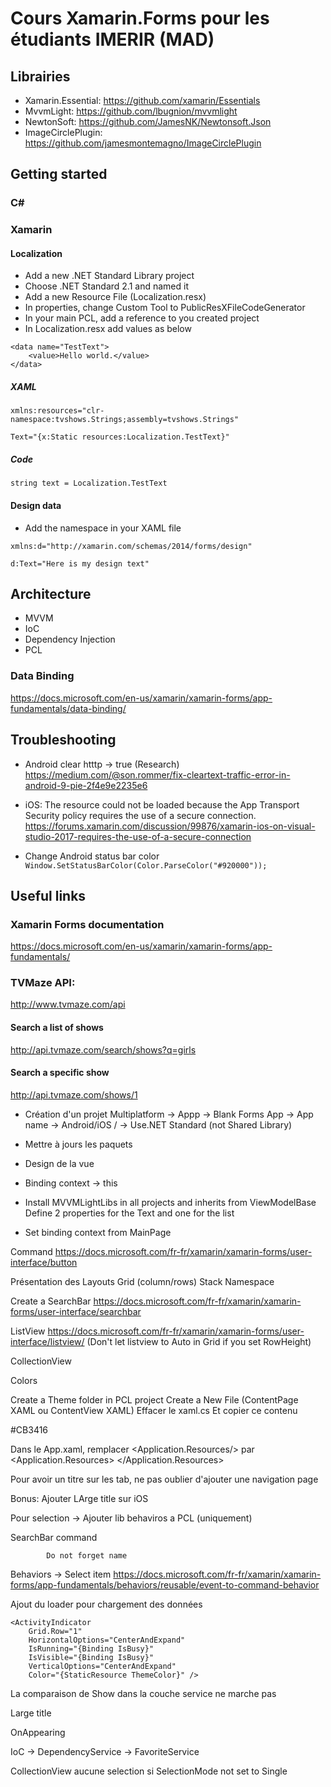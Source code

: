 # Cours Xamarin.Forms pour les étudiants IMERIR (MAD)

## Librairies
- Xamarin.Essential: https://github.com/xamarin/Essentials
- MvvmLight: https://github.com/lbugnion/mvvmlight
- NewtonSoft: https://github.com/JamesNK/Newtonsoft.Json
- ImageCirclePlugin: https://github.com/jamesmontemagno/ImageCirclePlugin

## Getting started
### C#

### Xamarin
#### Localization
- Add a new .NET Standard Library project
- Choose .NET Standard 2.1 and named it
- Add a new Resource File (Localization.resx)
- In properties, change Custom Tool to PublicResXFileCodeGenerator
- In your main PCL, add a reference to you created project
- In Localization.resx add values as below
```
<data name="TestText">
	<value>Hello world.</value>
</data>
````
##### XAML
```
xmlns:resources="clr-namespace:tvshows.Strings;assembly=tvshows.Strings"

Text="{x:Static resources:Localization.TestText}"
```
##### Code
```
string text = Localization.TestText
```

#### Design data
- Add the namespace in your XAML file
```
xmlns:d="http://xamarin.com/schemas/2014/forms/design"

d:Text="Here is my design text"
```
## Architecture
- MVVM
- IoC
- Dependency Injection
- PCL
### Data Binding
https://docs.microsoft.com/en-us/xamarin/xamarin-forms/app-fundamentals/data-binding/

## Troubleshooting
- Android clear htttp -> true (Research)
https://medium.com/@son.rommer/fix-cleartext-traffic-error-in-android-9-pie-2f4e9e2235e6

- iOS: The resource could not be loaded because the App Transport Security policy requires the use of a secure connection.
https://forums.xamarin.com/discussion/99876/xamarin-ios-on-visual-studio-2017-requires-the-use-of-a-secure-connection

- Change Android status bar color
`Window.SetStatusBarColor(Color.ParseColor("#920000"));`

## Useful links
### Xamarin Forms documentation
https://docs.microsoft.com/en-us/xamarin/xamarin-forms/app-fundamentals/
### TVMaze API: 
http://www.tvmaze.com/api
#### Search a list of shows
http://api.tvmaze.com/search/shows?q=girls
#### Search a specific show
http://api.tvmaze.com/shows/1


- Création d'un projet Multiplatform -> Appp -> Blank Forms App -> App name -> Android/iOS / -> Use.NET Standard (not Shared Library)
- Mettre à jours les paquets
- Design de la vue 
- Binding context -> this


- Install MVVMLightLibs in all projects and inherits from ViewModelBase
Define 2 properties for the Text and one for the list
- Set binding context from MainPage

Command 
https://docs.microsoft.com/fr-fr/xamarin/xamarin-forms/user-interface/button

Présentation des Layouts
Grid (column/rows)
Stack
Namespace

Create a SearchBar
https://docs.microsoft.com/fr-fr/xamarin/xamarin-forms/user-interface/searchbar

ListView
https://docs.microsoft.com/fr-fr/xamarin/xamarin-forms/user-interface/listview/
(Don't let listview to Auto in Grid if you set RowHeight)

CollectionView




Colors

Create a Theme folder in PCL project
Create a New File (ContentPage XAML ou ContentView XAML)
Effacer le xaml.cs
Et copier ce contenu

<?xml version="1.0" encoding="UTF-8"?>
<ResourceDictionary 
    xmlns="http://xamarin.com/schemas/2014/forms"
    xmlns:x="http://schemas.microsoft.com/winfx/2009/xaml">
    <Color x:Key="RovaniemoveColor">#CB3416</Color>
</ResourceDictionary>


Dans le App.xaml, remplacer <Application.Resources/> par 
<Application.Resources>
        <ResourceDictionary Source="Themes/Colors.xaml" />
    </Application.Resources>



Pour avoir un titre sur les tab, ne pas oublier d'ajouter une navigation page

Bonus: Ajouter LArge title sur iOS


Pour selection -> Ajouter lib behaviros a PCL (uniquement)


SearchBar command 
<SearchBar
            x:Name="searchBar"
            Placeholder="Rechercher..."
            SearchCommand="{Binding SearchCommand}"
            SearchCommandParameter="{Binding Text, Source={x:Reference searchBar}}" />
			
			Do not forget name


Behaviors -> Select item
https://docs.microsoft.com/fr-fr/xamarin/xamarin-forms/app-fundamentals/behaviors/reusable/event-to-command-behavior

Ajout du loader pour chargement des données
```
<ActivityIndicator
	Grid.Row="1"
	HorizontalOptions="CenterAndExpand"
	IsRunning="{Binding IsBusy}"
	IsVisible="{Binding IsBusy}"
	VerticalOptions="CenterAndExpand"
	Color="{StaticResource ThemeColor}" />
```

La comparaison de Show dans la couche service ne marche pas


Large title


OnAppearing

IoC -> DependencyService -> FavoriteService

CollectionView aucune selection si SelectionMode not set to Single

